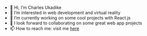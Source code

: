 - 👋 Hi, I’m Charles Ukadike
- 👀 I’m interested in web development and virtual reality
- 🌱 I’m currently working on some cool projects with React.js
- 💞️ I look forward to collaborating on some great web app projects
- 📫 How to reach me: visit me <a href="https://www.linkedin.com/in/charles-ukadike-17104847/">here</a>

<!---
CharlesXstorm/CharlesXstorm is a ✨ special ✨ repository because its `README.md` (this file) appears on your GitHub profile.
You can click the Preview link to take a look at your changes.
--->
